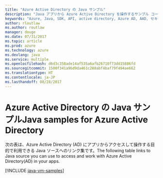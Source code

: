 ```yaml
---
title: "Azure Active Directory の Java サンプル"
description: "Java アプリから Azure Active Directory を操作するサンプル コードを入手しましょう。"
keywords: "Azure, Java, SDK, API, active directory, Azure AD, AAD, セキュリティ, ログイン, 認証, SSO, SAML"
author: rloutlaw
ms.author: routlaw
manager: douge
ms.date: 07/31/2017
ms.topic: article
ms.prod: azure
ms.technology: azure
ms.devlang: java
ms.service: multiple
ms.openlocfilehash: d6d3c358ade14af535a6afb26710f73dd15886fd
ms.sourcegitcommit: 1500f341a96d9da461c288abf4baf79f494ae662
ms.translationtype: HT
ms.contentlocale: ja-JP
ms.lasthandoff: 08/28/2017
---
```

# <a name="java-samples-for-azure-active-directory"></a><span data-ttu-id="79059-104">Azure Active Directory の Java サンプル</span><span class="sxs-lookup"><span data-stu-id="79059-104">Java samples for Azure Active Directory</span></span>

<span data-ttu-id="79059-105">次の表は、Azure Active Directory (AD) にアプリからアクセスして操作する目的で利用できる Java ソースへのリンク集です。</span><span class="sxs-lookup"><span data-stu-id="79059-105">The following table links to Java source you can use to access and work with Azure Active Directory(AD) in your apps.</span></span>

[!INCLUDE [java-vm-samples](includes/java-aad-samples.md)]